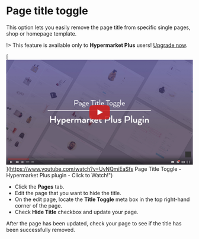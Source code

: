 # Page title toggle

This option lets you easily remove the page title from specific single pages, shop or homepage template.

!> This feature is available only to **Hypermarket Plus** users! [Upgrade now](https://www.mypreview.one).

[![Page Title Toggle](img/page-title-toggle-hypermarket-plus-plugin.jpg)](https://www.youtube.com/watch?v=UvNQmiEaSfs Page Title Toggle - Hypermarket Plus plugin - Click to Watch!")

* Click the **Pages** tab.
* Edit the page that you want to hide the title.
* On the edit page, locate the **Title Toggle** meta box in the top right-hand corner of the page. 
* Check **Hide Title** checkbox and update your page.

After the page has been updated, check your page to see if the title has been successfully removed.
